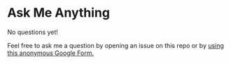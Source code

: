 # Ask Me Anything

No questions yet!

Feel free to ask me a question by opening an issue on this repo or by [using this anonymous Google Form.](https://docs.google.com/forms/d/e/1FAIpQLSdkFYtMUpXVuBHu618Zj7F8I-1-IY2ccoyKDT6Jj_6Q8qa5uw/viewform)
